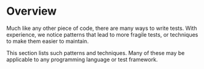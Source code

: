 # Overview

Much like any other piece of code, there are many ways to write tests. With experience, we notice patterns that lead to more fragile tests, or techniques to make them easier to maintain.

This section lists such patterns and techniques. Many of these may be applicable to any programming language or test framework.
